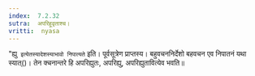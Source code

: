 ```yaml
---
index:  7.2.32
sutra:  अपरिहूवृताश्च।
vritti:  nyasa
---
```


"ह्यु` इत्येतस्यादेशस्याभावो निपात्यते` इति। पूर्वसूत्रेण प्राप्तस्य। बहुवचननिर्देशो बहवचन एव निपातनं यथा स्यात्()। तेन क्चनान्तरे हि अपरिह्युतः, अपरिह्यु, अपरिह्युतावित्येव भवति॥
